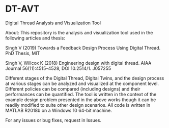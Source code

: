# DT-AVT
Digital Thread Analysis and Visualization Tool

About: This repository is the analysis and visualization tool used in the following articles and thesis:

Singh V (2019) Towards a Feedback Design Process Using Digital
Thread. PhD Thesis, MIT

Singh V, Willcox K (2018) Engineering design with digital
thread. AIAA Journal 56(11):4515–4528, DOI 10.2514/1.
J057255

Different stages of the Digital Thread, Digital Twins, and the design process at various stages can be analyzed and visualized at the component level. Different policies can be compared (including designs) and their performances can be quantified. The tool is written in the context of the example design problem presented in the above works though it can be readily modified to suite other design scenarios. All code is written in MATLAB R2018b on a Windows 10 64-bit machine.

For any issues or bug fixes, request in Issues.
